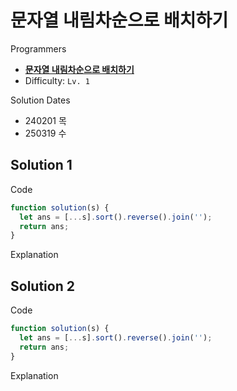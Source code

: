 # 문자열 내림차순으로 배치하기

Programmers

- **[문자열 내림차순으로 배치하기](https://school.programmers.co.kr/learn/courses/30/lessons/12917)**
- Difficulty: `Lv. 1`

Solution Dates

- 240201 목
- 250319 수

## Solution 1

Code

```javascript
function solution(s) {
  let ans = [...s].sort().reverse().join('');
  return ans;
}
```

Explanation

## Solution 2

Code

```javascript
function solution(s) {
  let ans = [...s].sort().reverse().join('');
  return ans;
}
```

Explanation
